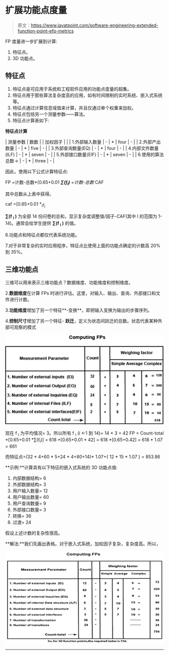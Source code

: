 # 扩展功能点度量

> 原文：<https://www.javatpoint.com/software-engineering-extended-function-point-efp-metrics>

FP 度量进一步扩展到计算:

1.  特征点。
2.  3D 功能点。

## 特征点

1.  特征点是可应用于系统和工程软件应用的功能点度量的超集。
2.  特征点用于那些算法复杂度高的应用，如有时间限制的实时系统、嵌入式系统等。
3.  特征点通过计算信息域值来计算，并且仅通过单个权重来加权。
4.  特征点包括另一个测量参数——算法。
5.  特征点计算表如下:

**特征点计算**

| 测量参数 | 数数 |  | 加权因子 |  |
| 1.外部输入数量 | - | * | four | - |
| 2.外部产出数量 | - | * | five | - |
| 3.外部查询数量(EQ) | - | * | four | - |
| 4.内部文件数量(ILF) | - | * | seven | - |
| 5.外部接口数量(EIF) | - | * | seven | - |
| 6.使用的算法总数→ | - | * | three | - |

因此，使用以下公式计算特征点:

FP =计数-总数*[0.65+0.01 ***∑(f<sub>I</sub>)**
=计数-总数* CAF

其中总数从上表中获得。

caf =[0.65+0.01 *<sub>(f<sub>)</sub></sub>

**∑(f <sub>i</sub> )** 为全部 14 份问卷的总和，显示复杂度调整值/因子-CAF(其中 I 的范围为 1-14)。通常会给学生提供 **∑(f <sub>i</sub> )** 的值。

6.功能点和特征点都仅代表系统功能。

7.对于非常复杂的实时应用程序，特征点比使用上面的功能点确定的计数高 20%到 35%。

## 三维功能点

三维可以用来表示三维功能点？数据维度、功能维度和控制维度。

2.**数据维度**在计算 FPs 时进行评估。这里，对输入、输出、查询、外部接口和文件进行计数。

3.**功能维度**增加了另一个特征**-变换**，即把输入变换为输出的步骤序列。

4.**控制尺寸**增加了另一个特征- **跃迁**，定义为状态间跃迁的总数。状态代表某种外部可观察的模式

![Extended Function Point (EFP) Metrics](img/7b0878f12b708f067d3b68b8fceac947.png)

现在 f <sub>i</sub> 为平均情况= 3。所以所有 f <sub>i</sub> (i ←1 到 14)= 14 * 3 = 42
FP = Count-total *[0.65+0.01 *∑(f<sub>I</sub>)]
= 618 *[0.65+0.01 * 42]
= 618 *[0.65+0.42]
= 618 * 1.07 = 661

而特征点=(32 * 4+60 * 5+24 * 4+80+14)* 1.07+{ 12 * 15 * 1.07 }
= 853.86

**示例:**计算具有以下特征的嵌入式系统的 3D 功能点值:

1.  内部数据结构= 6
2.  外部数据结构= 3
3.  用户输入数量= 12
4.  用户输出数量= 60
5.  用户查询数量= 9
6.  外部接口数量= 3
7.  转换= 36
8.  过渡= 24

假设上述计数的复杂性很高。

**解法:**我们先画出表格。对于嵌入式系统，加权因子复杂，复杂度高。所以，

![Extended Function Point (EFP) Metrics](img/966046d0725c3e2866bd9ce750fd9dbf.png)

* * *